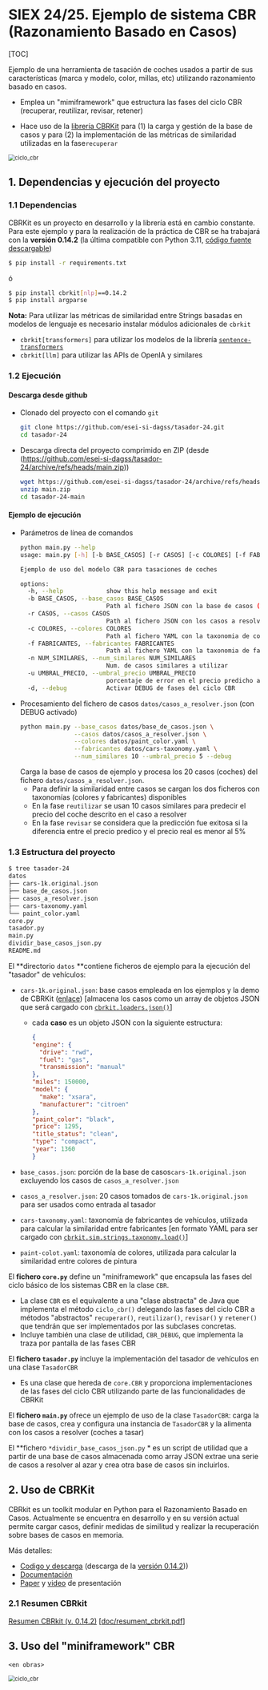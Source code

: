 # SIEX 24/25. Ejemplo de sistema CBR (Razonamiento Basado en Casos)



[TOC]

Ejemplo de una herramienta de tasación de coches usados a partir de sus características (marca y modelo, color, millas, etc) utilizando razonamiento basado en casos.

- Emplea un "mimiframework" que estructura las fases del ciclo CBR (recuperar, reutilizar, revisar, retener)

- Hace uso de la [librería CBRKit](https://github.com/wi2trier/cbrkit/)  para (1) la carga y gestión de la base de casos y para (2) la implementación de las métricas de similaridad utilizadas en la fase`recuperar`

  

<img src="doc/ciclo_cbr.png" alt="ciclo_cbr" style="zoom:80%;" />  


## 1. Dependencias y ejecución del proyecto

### 1.1 Dependencias

CBRKit es un proyecto en desarrollo y la librería está en cambio constante. Para este ejemplo y para la realización de la práctica de CBR se ha trabajará con la **versión 0.14.2** (la última compatible con Python 3.11, [código fuente descargable](https://github.com/wi2trier/cbrkit/archive/refs/tags/v0.14.2.zip))

```sh
$ pip install -r requirements.txt
```

ó

```sh
$ pip install cbrkit[nlp]==0.14.2
$ pip install argparse
```

**Nota:** Para utilizar las métricas de similaridad entre Strings basadas en modelos de lenguaje es necesario instalar módulos adicionales de `cbrkit`
- `cbrkit[transformers]` para utilizar los modelos de la librería [`sentence-transformers`](https://sbert.net/) 
- `cbrkit[llm]` para utilizar  las APIs de OpenIA y similares


### 1.2 Ejecución
#### Descarga desde github

- Clonado del proyecto con el comando `git`
    ```sh
    git clone https://github.com/esei-si-dagss/tasador-24.git
    cd tasador-24
    ```
- Descarga directa del proyecto comprimido en ZIP (desde (https://github.com/esei-si-dagss/tasador-24/archive/refs/heads/main.zip))
    ```sh
    wget https://github.com/esei-si-dagss/tasador-24/archive/refs/heads/main.zip
    unzip main.zip
    cd tasador-24-main
    ```

#### Ejemplo de ejecución
- Parámetros de línea de comandos
    ```sh
    python main.py --help
    usage: main.py [-h] [-b BASE_CASOS] [-r CASOS] [-c COLORES] [-f FABRICANTES] [-n NUM_SIMILARES] [-u UMBRAL_PRECIO] [-d]
    
    Ejemplo de uso del modelo CBR para tasaciones de coches
    
    options:
      -h, --help            show this help message and exit
      -b BASE_CASOS, --base_casos BASE_CASOS
                            Path al fichero JSON con la base de casos (lista de objetos coche)
      -r CASOS, --casos CASOS
                            Path al fichero JSON con los casos a resolver (lista de objetos coche)
      -c COLORES, --colores COLORES
                            Path al fichero YAML con la taxonomia de colores
      -f FABRICANTES, --fabricantes FABRICANTES
                            Path al fichero YAML con la taxonomia de fabricantes
      -n NUM_SIMILARES, --num_similares NUM_SIMILARES
                            Num. de casos similares a utilizar
      -u UMBRAL_PRECIO, --umbral_precio UMBRAL_PRECIO
                            porcentaje de error en el precio predicho admitido como correcto en la fase Revision
      -d, --debug           Activar DEBUG de fases del ciclo CBR
    ```
- Procesamiento del fichero de casos `datos/casos_a_resolver.json` (con DEBUG activado)
    ```sh
    python main.py --base_casos datos/base_de_casos.json \
                   --casos datos/casos_a_resolver.json \
                   --colores datos/paint_color.yaml \
                   --fabricantes datos/cars-taxonomy.yaml \
                   --num_similares 10 --umbral_precio 5 --debug
    ```
    Carga la base de casos de ejemplo y procesa los 20 casos (coches) del fichero `datos/casos_a_resolver.json`. 
    - Para definir la similaridad entre casos se cargan los dos ficheros con taxonomías (colores y fabricantes) disponibles
    - En la fase `reutilizar` se usan 10 casos similares para predecir el precio del coche descrito en el caso a resolver
    - En la fase `revisar` se considera que la predicción fue exitosa si la diferencia entre el precio predico y el precio real es menor al 5%


### 1.3 Estructura del proyecto

```sh
$ tree tasador-24
datos
├── cars-1k.original.json
├── base_de_casos.json
├── casos_a_resolver.json
├── cars-taxonomy.yaml
└── paint_color.yaml
core.py 
tasador.py 
main.py 
dividir_base_casos_json.py 
README.md
```
El **directorio `datos` **contiene ficheros de ejemplo para la ejecución del "tasador" de vehículos:

- `cars-1k.original.json`: base casos empleada en los ejemplos y la demo de CBRKit ([enlace](https://github.com/wi2trier/cbrkit-demo)) [almacena los casos como un array de objetos JSON que será cargado con [`cbrkit.loaders.json()`](https://wi2trier.github.io/cbrkit/cbrkit/loaders.html)]
  - cada **caso** es un objeto JSON con la siguiente estructura:

    ```json
    {
    "engine": {
      "drive": "rwd",
      "fuel": "gas",
      "transmission": "manual"
    },
    "miles": 150000,
    "model": {
      "make": "xsara",
      "manufacturer": "citroen"
    },
    "paint_color": "black",
    "price": 1295,
    "title_status": "clean",
    "type": "compact",
    "year": 1360
    }
    ```
  
- `base_casos.json`: porción de la base de casos`cars-1k.original.json` excluyendo los casos de `casos_a_resolver.json`

- `casos_a_resolver.json`: 20 casos tomados de `cars-1k.original.json` para ser usados como entrada al tasador

- `cars-taxonomy.yaml`: taxonomía de fabricantes de vehículos, utilizada para calcular la similaridad entre fabricantes [en formato YAML para ser cargado con [`cbrkit.sim.strings.taxonomy.load()`](https://wi2trier.github.io/cbrkit/cbrkit/sim/strings/taxonomy.html)]

- `paint-colot.yaml`: taxonomía de colores, utilizada para calcular la similaridad entre colores de pintura

El **fichero `core.py`** define un "miniframework" que encapsula las fases del ciclo básico de los sistemas CBR en la clase `CBR`.  

- La clase `CBR` es el equivalente a una "clase abstracta" de Java que implementa el método `ciclo_cbr()` delegando las fases del ciclo CBR a métodos "abstractos" `recuperar()`,  `reutilizar()`, `revisar()` y `retener()` que tendrán que ser implementados por las subclases concretas.
- Incluye  también una clase de utilidad, `CBR_DEBUG`, que implementa la traza por pantalla de las fases CBR

El **fichero `tasador.py`** incluye la implementación del tasador de vehículos en una clase `TasadorCBR` 

- Es una clase que hereda de `core.CBR` y proporciona implementaciones de las fases del ciclo CBR utilizando parte de las funcionalidades de CBRKit

El **fichero `main.py`** ofrece un ejemplo de uso de la clase `TasadorCBR`: carga la base de casos, crea y configura una instancia de `TasadorCBR` y la alimenta con los casos a resolver (coches a tasar)

El **fichero `*dividir_base_casos_json.py` * es un script de utilidad que a partir de una base de casos almacenada como array JSON extrae una serie de casos a resolver al azar y crea otra base de casos sin incluirlos.


## 2. Uso de CBRKit

CBRkit es un toolkit modular en Python para el Razonamiento Basado en Casos. Actualmente se encuentra en desarrollo y en su versión actual permite cargar casos, definir medidas de similitud y realizar la recuperación sobre bases de casos en memoria. 

Más detalles: 

- [Codigo y descarga](https://github.com/wi2trier/cbrkit/) (descarga de la [versión 0.14.2](https://github.com/wi2trier/cbrkit/archive/refs/tags/v0.14.2.zip)))
- [Documentación](https://wi2trier.github.io/cbrkit/cbrkit.html)
- [Paper](https://www.mirkolenz.com/static/ca607f149265ea90aea9579bd78a04bc/Lenz2024CBRkitIntuitiveCaseBased.pdf) y [video](https://www.youtube.com/watch?v=27dG4MagDhE) de presentación

### 2.1 Resumen CBRkit

[Resumen CBRkit (v. 0.14.2)](doc/resumen_cbrkit.md) [[doc/resument_cbrkit.pdf](pdf)]




## 3. Uso del "miniframework" CBR



`<en obras>`




<img src="doc/clases.png" alt="ciclo_cbr" style="zoom:80%;" />



